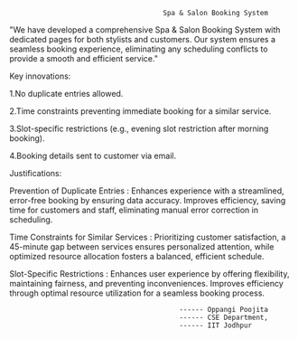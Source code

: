                                           Spa & Salon Booking System 

"We have developed a comprehensive Spa & Salon Booking System with dedicated pages for both stylists and customers. 
Our system ensures a seamless booking experience, eliminating any scheduling conflicts to provide a smooth and efficient service."


Key innovations:

1.No duplicate entries allowed.

2.Time constraints preventing immediate booking for a similar service.

3.Slot-specific restrictions (e.g., evening slot restriction after morning booking).

4.Booking details sent to customer via email.


Justifications:

Prevention of Duplicate Entries : Enhances experience with a streamlined, error-free booking by ensuring data accuracy. Improves efficiency, saving time for customers and staff, eliminating manual error correction in scheduling.

Time Constraints for Similar Services : Prioritizing customer satisfaction, a 45-minute gap between services ensures personalized attention, while optimized resource allocation fosters a balanced, efficient schedule.

Slot-Specific Restrictions : Enhances user experience by offering flexibility, maintaining fairness, and preventing inconveniences. Improves efficiency through optimal resource utilization for a seamless booking process.



                                              ------ Oppangi Poojita                                   
                                              ------ CSE Department, 
                                              ------ IIT Jodhpur
                                                                                                                                                     

